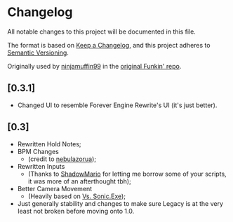 # Changelog
All notable changes to this project will be documented in this file.

The format is based on [Keep a Changelog](https://keepachangelog.com/en/1.0.0/), and this project adheres to [Semantic Versioning](https://semver.org/spec/v2.0.0.html).

Originally used by [ninjamuffin99](https://github.com/ninjamuffin99) in the [original Funkin' repo](https://github.com/ninjamuffin99/Funkin/blob/master/CHANGELOG.md).

## [0.3.1]
- Changed UI to resemble Forever Engine Rewrite's UI (it's just better).

## [0.3]
- Rewritten Hold Notes;
- BPM Changes
    - (credit to [nebulazorua](https://github.com/nebulazorua));
- Rewritten Inputs
    - (Thanks to [ShadowMario](https://github.com/ShadowMario) for letting me borrow some of your scripts, it was more of an afterthought tbh);
- Better Camera Movement
    - (Heavily based on [Vs. Sonic.Exe](https://gamebanana.com/mods/316022));
- Just generally stability and changes to make sure Legacy is at the very least not broken before moving onto 1.0.
